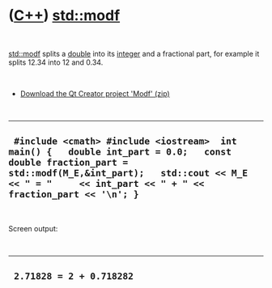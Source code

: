 
 

 

 

 

 

([C++](Cpp.md)) [std::modf](CppModf.md)
=========================================

 

[std::modf](CppModf.md) splits a [double](CppDouble.md) into its
[integer](CppInt.md) and a fractional part, for example it splits 12.34
into 12 and 0.34.

 

-   [Download the Qt Creator project 'Modf' (zip)](CppModf.zip)

 

  --------------------------------------------------------------------------------------------------------------------------------------------------------------------------------------------------------------------------
  ` #include <cmath> #include <iostream>  int main() {   double int_part = 0.0;   const double fraction_part = std::modf(M_E,&int_part);   std::cout << M_E << " = "     << int_part << " + " << fraction_part << '\n'; }`
  --------------------------------------------------------------------------------------------------------------------------------------------------------------------------------------------------------------------------

 

Screen output:

 

  ---------------------------
  ` 2.71828 = 2 + 0.718282`
  ---------------------------

 

 

 

 

 

 

